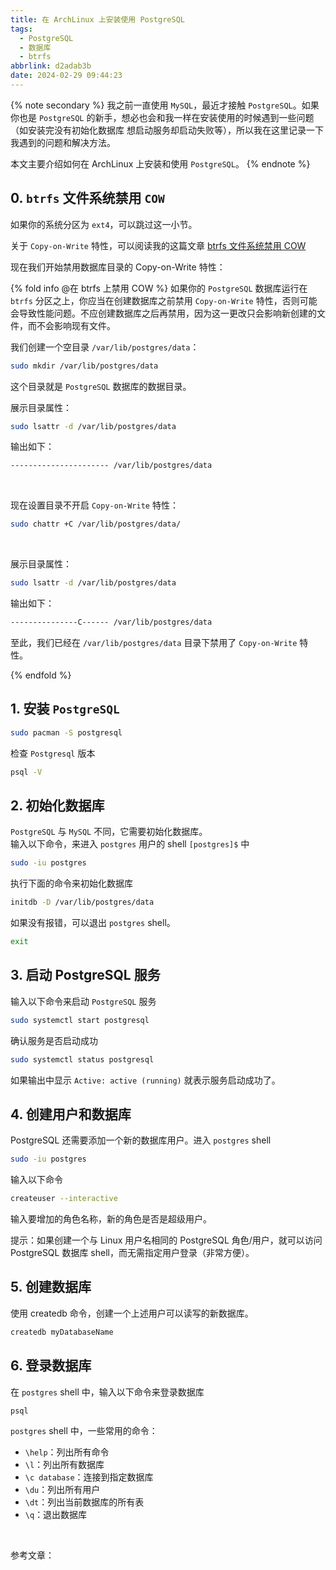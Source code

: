 ```yaml
---
title: 在 ArchLinux 上安装使用 PostgreSQL
tags:
  - PostgreSQL
  - 数据库
  - btrfs
abbrlink: d2adab3b
date: 2024-02-29 09:44:23
---
```


{% note secondary %}
我之前一直使用 `MySQL`，最近才接触 `PostgreSQL`。如果你也是 `PostgreSQL` 的新手，想必也会和我一样在安装使用的时候遇到一些问题（如安装完没有初始化数据库 想启动服务却启动失败等），所以我在这里记录一下我遇到的问题和解决方法。

本文主要介绍如何在 ArchLinux 上安装和使用 `PostgreSQL`。
{% endnote %}


## 0. `btrfs` 文件系统禁用 `COW`

如果你的系统分区为 `ext4`，可以跳过这一小节。

关于 `Copy-on-Write` 特性，可以阅读我的这篇文章 [btrfs 文件系统禁用 COW](https://blog.ovvv.top/posts/53c8336d/#0-btrfs-%E6%96%87%E4%BB%B6%E7%B3%BB%E7%BB%9F%E7%A6%81%E7%94%A8-COW)

现在我们开始禁用数据库目录的 Copy-on-Write 特性：

{% fold info @在 btrfs 上禁用 COW %}
如果你的 `PostgreSQL` 数据库运行在 `btrfs` 分区之上，你应当在创建数据库之前禁用 `Copy-on-Write` 特性，否则可能会导致性能问题。不应创建数据库之后再禁用，因为这一更改只会影响新创建的文件，而不会影响现有文件。


我们创建一个空目录 `/var/lib/postgres/data`：
```bash
sudo mkdir /var/lib/postgres/data
```
这个目录就是 `PostgreSQL` 数据库的数据目录。

展示目录属性：
```bash
sudo lsattr -d /var/lib/postgres/data
```
输出如下：
```bash
---------------------- /var/lib/postgres/data
```
<br>

现在设置目录不开启 `Copy-on-Write` 特性：
```bash
sudo chattr +C /var/lib/postgres/data/
```
<br>

展示目录属性：
```bash
sudo lsattr -d /var/lib/postgres/data
```
输出如下：
```bash
---------------C------ /var/lib/postgres/data
```

至此，我们已经在 `/var/lib/postgres/data` 目录下禁用了 `Copy-on-Write` 特性。

{% endfold %}


## 1. 安装 `PostgreSQL`
```bash
sudo pacman -S postgresql
```
检查 `Postgresql` 版本
```bash
psql -V
```


## 2. 初始化数据库
`PostgreSQL` 与 `MySQL` 不同，它需要初始化数据库。
<br>
输入以下命令，来进入 `postgres` 用户的 shell `[postgres]$` 中
```bash
sudo -iu postgres
```
执行下面的命令来初始化数据库
```bash
initdb -D /var/lib/postgres/data
```
如果没有报错，可以退出 `postgres` shell。
```bash
exit
```


## 3. 启动 PostgreSQL 服务
输入以下命令来启动 `PostgreSQL` 服务
```bash
sudo systemctl start postgresql
```
确认服务是否启动成功
```bash
sudo systemctl status postgresql
```
如果输出中显示 `Active: active (running)` 就表示服务启动成功了。


## 4. 创建用户和数据库
PostgreSQL 还需要添加一个新的数据库用户。进入 `postgres` shell
```bash
sudo -iu postgres
```
输入以下命令
```bash
createuser --interactive
```
输入要增加的角色名称，新的角色是否是超级用户。

提示：如果创建一个与 Linux 用户名相同的 PostgreSQL 角色/用户，就可以访问 PostgreSQL 数据库 shell，而无需指定用户登录（非常方便）。

## 5. 创建数据库
使用 createdb 命令，创建一个上述用户可以读写的新数据库。
```bash
createdb myDatabaseName
```

## 6. 登录数据库
在 `postgres` shell 中，输入以下命令来登录数据库
```bash
psql
```

`postgres` shell 中，一些常用的命令：

- `\help`：列出所有命令
- `\l`：列出所有数据库
- `\c database`：连接到指定数据库
- `\du`：列出所有用户
- `\dt`：列出当前数据库的所有表
- `\q`：退出数据库


<br>


参考文章：
[^1]: https://wiki.archlinuxcn.org/wiki/PostgreSQL
[^2]: https://gist.github.com/NickMcSweeney/3444ce99209ee9bd9393ae6ab48599d8
